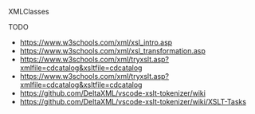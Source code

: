 XMLClasses

TODO
- https://www.w3schools.com/xml/xsl_intro.asp
- https://www.w3schools.com/xml/xsl_transformation.asp
- https://www.w3schools.com/xml/tryxslt.asp?xmlfile=cdcatalog&xsltfile=cdcatalog
- https://www.w3schools.com/xml/tryxslt.asp?xmlfile=cdcatalog&xsltfile=cdcatalog
- https://github.com/DeltaXML/vscode-xslt-tokenizer/wiki
- https://github.com/DeltaXML/vscode-xslt-tokenizer/wiki/XSLT-Tasks
